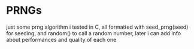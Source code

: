 # PRNGs
just some prng algorithm i tested in C, all formatted with seed_prng(seed) for seeding, and random() to call a random number, later i can add info about performances and quality of each one
